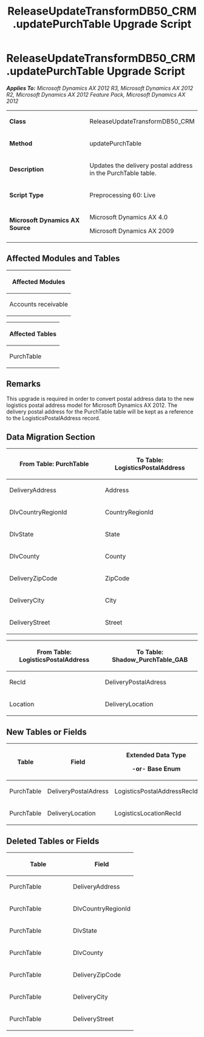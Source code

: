 ﻿---
title: ReleaseUpdateTransformDB50_CRM.updatePurchTable Upgrade Script
TOCTitle: ReleaseUpdateTransformDB50_CRM.updatePurchTable Upgrade Script
ms:assetid: 9f6bd3af-eacb-393b-ea01-1662f4cc1cfb
ms:mtpsurl: https://msdn.microsoft.com/en-us/library/JJ736677(v=AX.60)
ms:contentKeyID: 49710109
ms.date: 05/18/2015
mtps_version: v=AX.60
---

# ReleaseUpdateTransformDB50\_CRM.updatePurchTable Upgrade Script 


_**Applies To:** Microsoft Dynamics AX 2012 R3, Microsoft Dynamics AX 2012 R2, Microsoft Dynamics AX 2012 Feature Pack, Microsoft Dynamics AX 2012_

<table>
<colgroup>
<col style="width: 50%" />
<col style="width: 50%" />
</colgroup>
<tbody>
<tr class="odd">
<td><p><strong>Class</strong></p></td>
<td><p>ReleaseUpdateTransformDB50_CRM</p></td>
</tr>
<tr class="even">
<td><p><strong>Method</strong></p></td>
<td><p>updatePurchTable</p></td>
</tr>
<tr class="odd">
<td><p><strong>Description</strong></p></td>
<td><p>Updates the delivery postal address in the PurchTable table.</p></td>
</tr>
<tr class="even">
<td><p><strong>Script Type</strong></p></td>
<td><p>Preprocessing 60: Live</p></td>
</tr>
<tr class="odd">
<td><p><strong>Microsoft Dynamics AX Source</strong></p></td>
<td><p>Microsoft Dynamics AX 4.0</p>
<p>Microsoft Dynamics AX 2009</p></td>
</tr>
</tbody>
</table>


## Affected Modules and Tables

<table>
<colgroup>
<col style="width: 100%" />
</colgroup>
<thead>
<tr class="header">
<th><p>Affected Modules</p></th>
</tr>
</thead>
<tbody>
<tr class="odd">
<td><p>Accounts receivable</p></td>
</tr>
</tbody>
</table>


<table>
<colgroup>
<col style="width: 100%" />
</colgroup>
<thead>
<tr class="header">
<th><p>Affected Tables</p></th>
</tr>
</thead>
<tbody>
<tr class="odd">
<td><p>PurchTable</p></td>
</tr>
</tbody>
</table>


## Remarks

This upgrade is required in order to convert postal address data to the new logistics postal address model for Microsoft Dynamics AX 2012. The delivery postal address for the PurchTable table will be kept as a reference to the LogisticsPostalAddress record.

## Data Migration Section

<table>
<colgroup>
<col style="width: 50%" />
<col style="width: 50%" />
</colgroup>
<thead>
<tr class="header">
<th><p>From Table: PurchTable</p></th>
<th><p>To Table: LogisticsPostalAddress</p></th>
</tr>
</thead>
<tbody>
<tr class="odd">
<td><p>DeliveryAddress</p></td>
<td><p>Address</p></td>
</tr>
<tr class="even">
<td><p>DlvCountryRegionId</p></td>
<td><p>CountryRegionId</p></td>
</tr>
<tr class="odd">
<td><p>DlvState</p></td>
<td><p>State</p></td>
</tr>
<tr class="even">
<td><p>DlvCounty</p></td>
<td><p>County</p></td>
</tr>
<tr class="odd">
<td><p>DeliveryZipCode</p></td>
<td><p>ZipCode</p></td>
</tr>
<tr class="even">
<td><p>DeliveryCity</p></td>
<td><p>City</p></td>
</tr>
<tr class="odd">
<td><p>DeliveryStreet</p></td>
<td><p>Street</p></td>
</tr>
</tbody>
</table>


<table>
<colgroup>
<col style="width: 50%" />
<col style="width: 50%" />
</colgroup>
<thead>
<tr class="header">
<th><p>From Table: LogisticsPostalAddress</p></th>
<th><p>To Table: Shadow_PurchTable_GAB</p></th>
</tr>
</thead>
<tbody>
<tr class="odd">
<td><p>RecId</p></td>
<td><p>DeliveryPostalAdress</p></td>
</tr>
<tr class="even">
<td><p>Location</p></td>
<td><p>DeliveryLocation</p></td>
</tr>
</tbody>
</table>


## New Tables or Fields

<table>
<colgroup>
<col style="width: 33%" />
<col style="width: 33%" />
<col style="width: 33%" />
</colgroup>
<thead>
<tr class="header">
<th><p>Table</p></th>
<th><p>Field</p></th>
<th><p>Extended Data Type</p>
<p>-or- Base Enum</p></th>
</tr>
</thead>
<tbody>
<tr class="odd">
<td><p>PurchTable</p></td>
<td><p>DeliveryPostalAdress</p></td>
<td><p>LogisticsPostalAddressRecId</p></td>
</tr>
<tr class="even">
<td><p>PurchTable</p></td>
<td><p>DeliveryLocation</p></td>
<td><p>LogisticsLocationRecId</p></td>
</tr>
</tbody>
</table>


## Deleted Tables or Fields

<table>
<colgroup>
<col style="width: 50%" />
<col style="width: 50%" />
</colgroup>
<thead>
<tr class="header">
<th><p>Table</p></th>
<th><p>Field</p></th>
</tr>
</thead>
<tbody>
<tr class="odd">
<td><p>PurchTable</p></td>
<td><p>DeliveryAddress</p></td>
</tr>
<tr class="even">
<td><p>PurchTable</p></td>
<td><p>DlvCountryRegionId</p></td>
</tr>
<tr class="odd">
<td><p>PurchTable</p></td>
<td><p>DlvState</p></td>
</tr>
<tr class="even">
<td><p>PurchTable</p></td>
<td><p>DlvCounty</p></td>
</tr>
<tr class="odd">
<td><p>PurchTable</p></td>
<td><p>DeliveryZipCode</p></td>
</tr>
<tr class="even">
<td><p>PurchTable</p></td>
<td><p>DeliveryCity</p></td>
</tr>
<tr class="odd">
<td><p>PurchTable</p></td>
<td><p>DeliveryStreet</p></td>
</tr>
</tbody>
</table>

  


